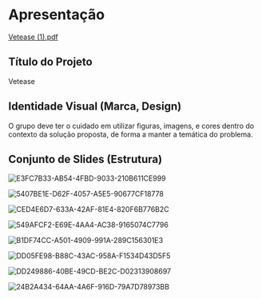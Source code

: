 # Apresentação


[Vetease (1).pdf](https://github.com/ICEI-PUC-Minas-PMV-ADS/pmv-ads-2024-e1-proj-web-t15-vetease/files/15288173/Vetease.1.pdf)


## Título do Projeto

Vetease

## Identidade Visual (Marca, Design)

O grupo deve ter o cuidado em utilizar figuras, imagens, e cores dentro do contexto da solução proposta, de forma a manter a temática do problema.


## Conjunto de Slides (Estrutura)

![E3FC7B33-AB54-4FBD-9033-210B611CE999](https://github.com/ICEI-PUC-Minas-PMV-ADS/pmv-ads-2024-e1-proj-web-t15-vetease/assets/164930551/a7ddfa8c-c597-4231-9371-2040ec5ecfa1)

![5407BE1E-D62F-4057-A5E5-90677CF18778](https://github.com/ICEI-PUC-Minas-PMV-ADS/pmv-ads-2024-e1-proj-web-t15-vetease/assets/164930551/e415378f-2140-44fb-81fc-7437d7121da1)

![CED4E6D7-633A-42AF-81E4-820F6B776B2C](https://github.com/ICEI-PUC-Minas-PMV-ADS/pmv-ads-2024-e1-proj-web-t15-vetease/assets/164930551/72ef50a0-79e9-469c-a734-e91f6dee7fe7)

![549AFCF2-E69E-4AA4-AC38-9165074C7796](https://github.com/ICEI-PUC-Minas-PMV-ADS/pmv-ads-2024-e1-proj-web-t15-vetease/assets/164930551/e689d07d-82c4-4595-a4ff-03621797fe1d)

![B1DF74CC-A501-4909-991A-289C156301E3](https://github.com/ICEI-PUC-Minas-PMV-ADS/pmv-ads-2024-e1-proj-web-t15-vetease/assets/164930551/7ac4f9f8-e853-4466-874e-b1f276a60304)

![DD05FE98-B88C-43AC-958A-F1534D43D5F5](https://github.com/ICEI-PUC-Minas-PMV-ADS/pmv-ads-2024-e1-proj-web-t15-vetease/assets/164930551/210eb751-205e-464b-a3e1-8bf8b86014b4)

![DD249886-40BE-49CD-BE2C-D02313908697](https://github.com/ICEI-PUC-Minas-PMV-ADS/pmv-ads-2024-e1-proj-web-t15-vetease/assets/164930551/f1384073-2922-46db-8cfc-6230bc87e51d)

![24B2A434-64AA-4A6F-916D-79A7D78973BB](https://github.com/ICEI-PUC-Minas-PMV-ADS/pmv-ads-2024-e1-proj-web-t15-vetease/assets/164930551/45107b59-1b9d-4f6e-a251-77fc1eab27ee)







